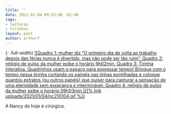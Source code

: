 ```yaml
---
title: ''
date: 2021-01-04 09:53:00 -02:00
tags:
- leituras
- tirinhas
layout: post
author: arthurf
---
```


{: .full-width}
[![Quadro 1: mulher diz “O primeiro dia de volta ao trabalho depois das férias nunca é divertido, mas não pode ser tão ruim”. Quadro 2: relógio de pulso da mulher exibe o horário 9h02min. Quadro 3: Tirinha interativa. Quadrinhos usam o espaço para expressar tempo! Brinque com o tempo nessa tirinha cortando os painéis nas linhas pontilhadas e coloque quantos extratos (ou outros papéis) que quiser para capturar a sensação de uma eternidade sem esperança e interminável. Quadro 4: relógio de pulso da mulher exibe o horário 09h03min.]({% link uploads/2021/01/04/nc210104.gif %})](https://www.gocomics.com/nancy/2021/01/04)

A Nancy de hoje é cirúrgica.
